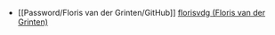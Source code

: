 - [[Password/Floris van der Grinten/GitHub]] [florisvdg (Floris van der Grinten)](https://github.com/florisvdg)